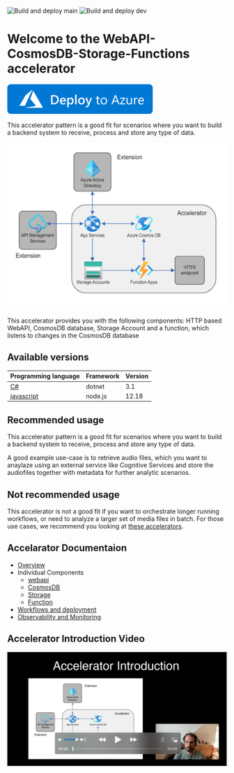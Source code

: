 ![Build and deploy main](https://github.com/microsoft/github-accelerators/workflows/Build%20and%20deploy%20main/badge.svg) ![Build and deploy dev](https://github.com/microsoft/github-accelerators/workflows/Build%20and%20deploy%20dev/badge.svg)

# Welcome to the WebAPI-CosmosDB-Storage-Functions accelerator

[![Deploy To Azure](https://raw.githubusercontent.com/Azure/azure-quickstart-templates/master/1-CONTRIBUTION-GUIDE/images/deploytoazure.svg?sanitize=true)](https://cnabtoarm.com/azure/ghcr.io/squillace/github-accelerators/github-accelerator:v0.5.0?&simplyfy&timeout=12)


This accelerator pattern is a good fit for scenarios where you want to build a backend system to receive, process and store any type of data.

![Accelerator diagram](docs/img/acceleratordiagram.png)

This accelerator provides you with the following components: HTTP based WebAPI, CosmosDB database, Storage Account and a function, which listens to changes in the CosmosDB database

## Available versions

| Programming language | Framework | Version |
| -------------------- | --------- | ------- |
| [C#]()               | dotnet    | 3.1     |
| [javascript]()       | node.js   | 12.18   |

## Recommended usage

This accelerator pattern is a good fit for scenarios where you want to build a backend system to receive, process and store any type of data.

A good example use-case is to retrieve audio files, which you want to anaylaze using an external service like Cognitive Services and store the audiofiles together with metadata for further analytic scenarios.

## Not recommended usage

This accelerator is not a good fit if you want to orchestrate longer running workflows, or need to analyze a larger set of media files in batch. For those use cases, we recommend you looking at [these accelerators](http://www.microsoft.com).

## Accelarator Documentaion

- [Overview](docs)
- Individual Components
    - [webapi](docs)
    - [CosmosDB](docs)
    - [Storage](docs)
    - [Function](docs)
- [Workflows and deployment](docs)
- [Observability and Monitoring](docs)

## Accelerator Introduction Video

![Overview video preview](docs/img/videopreview.png)
